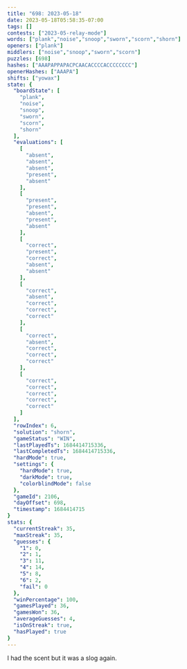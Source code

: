 ```yaml
---
title: "698: 2023-05-18"
date: 2023-05-18T05:58:35-07:00
tags: []
contests: ["2023-05-relay-mode"]
words: ["plank","noise","snoop","sworn","scorn","shorn"]
openers: ["plank"]
middlers: ["noise","snoop","sworn","scorn"]
puzzles: [698]
hashes: ["AAAPAPPAPACPCAACACCCCACCCCCCCC"]
openerHashes: ["AAAPA"]
shifts: ["yowax"]
state: {
  "boardState": [
    "plank",
    "noise",
    "snoop",
    "sworn",
    "scorn",
    "shorn"
  ],
  "evaluations": [
    [
      "absent",
      "absent",
      "absent",
      "present",
      "absent"
    ],
    [
      "present",
      "present",
      "absent",
      "present",
      "absent"
    ],
    [
      "correct",
      "present",
      "correct",
      "absent",
      "absent"
    ],
    [
      "correct",
      "absent",
      "correct",
      "correct",
      "correct"
    ],
    [
      "correct",
      "absent",
      "correct",
      "correct",
      "correct"
    ],
    [
      "correct",
      "correct",
      "correct",
      "correct",
      "correct"
    ]
  ],
  "rowIndex": 6,
  "solution": "shorn",
  "gameStatus": "WIN",
  "lastPlayedTs": 1684414715336,
  "lastCompletedTs": 1684414715336,
  "hardMode": true,
  "settings": {
    "hardMode": true,
    "darkMode": true,
    "colorblindMode": false
  },
  "gameId": 2106,
  "dayOffset": 698,
  "timestamp": 1684414715
}
stats: {
  "currentStreak": 35,
  "maxStreak": 35,
  "guesses": {
    "1": 0,
    "2": 1,
    "3": 11,
    "4": 14,
    "5": 8,
    "6": 2,
    "fail": 0
  },
  "winPercentage": 100,
  "gamesPlayed": 36,
  "gamesWon": 36,
  "averageGuesses": 4,
  "isOnStreak": true,
  "hasPlayed": true
}
---
```

<!-- more -->
I had the scent but it was a slog again.
